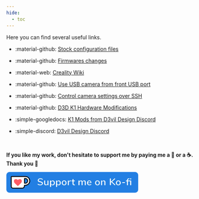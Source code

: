 ```yaml
---
hide:
  - toc
---
```

Here you can find several useful links.

- :material-github: <a href="https://github.com/Guilouz/Creality-K1-Series/tree/main/downloads/Stock%20Config%20Files">Stock configuration files</a>

- :material-github: <a href="https://github.com/Guilouz/Creality-K1-Extracted-Firmwares">Firmwares changes</a>

- :material-web: <a href="https://wiki.creality.com/en/k1-flagship-series">Creality Wiki</a>

- :material-github: <a href="https://github.com/trevos3d/K1-USB-Cam">Use USB camera from front USB port</a>

- :material-github: <a href="https://github.com/victornpb/k1S/tree/main/camera">Control camera settings over SSH</a>

- :material-github: <a href="https://github.com/D3vil-Design/K1-Hardware-Mods">D3D K1 Hardware Modifications</a>

- :simple-googledocs: <a href="https://docs.google.com/presentation/d/1GMZwEPHjKJ3IrpGRz07VVAv4h2vc6QOYyk7FDC-Pyls">K1 Mods from D3vil Design Discord</a>

- :simple-discord: <a href="https://discord.gg/d3vil-design">D3vil Design Discord</a>

<br />

**If you like my work, don't hesitate to support me by paying me a 🍺 or a ☕. Thank you 🙂**

<a href="https://ko-fi.com/guilouz" target="_blank"><img width="350" src="../../assets/img/home/Ko-fi.png"></a>
